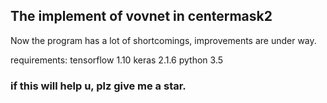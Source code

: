 ## The implement of vovnet in centermask2 
Now the program has a lot of shortcomings, improvements are under way.

requirements:
  tensorflow 1.10
  keras 2.1.6
  python 3.5
  
### if this will help u, plz give me a star.
